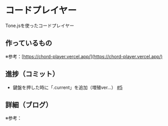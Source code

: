 # コードプレイヤー

Tone.jsを使ったコードプレイヤー

## 作っているもの

※参考：[https://chord-player.vercel.app/](https://chord-player.vercel.app/)

## 進捗（コミット）

- 鍵盤を押した時に「.current」を追加（増殖ver...） [#5](https://github.com/ryo-i/next-app-started/issues/5)

## 詳細（ブログ）

※参考：[]()